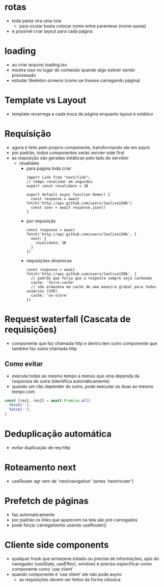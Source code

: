# rotas
- toda pasta vira uma rota
  - para ocutar basta colocar nome entre parentese (nome-pasta)
- é possível criar layout para cada página

# loading
- ao criar arquivo loading.tsx
- mostra isso no lugar do conteúdo quando algo estiver sendo processado
- estudar Skeleton screens (como se tivesse carregando página)

# Template vs Layout
- template recarrega a cada troca de página enquanto layout é estático

# Requisição
- agora é feito pelo proprio componente, transformando ele em async 
- por padrão, todos componentes serão servier-side first
- as requisição são geradas estáticas pelo lado do servidor
  - revalidate
    - para pagina toda criar
      ```tsx
      import Link from "next/link";
      // tempo revalidar em segundos
      export const revalidate = 30

      export default async function Home() {
        const response = await fetch('http://api.github.com/users/leolive1506')
        const user = await response.json()
      }
      ```
    - por requisição
      ```tsx
      const response = await fetch('http://api.github.com/users/leolive1506', {
        next: {
          revalidate: 30
        }
      })
      ```
    - requisições dinamicas
      ```tsx
      const response = await fetch('http://api.github.com/users/leolive1506', {
        // padrão que força que a resposta sempre seja cacheada
        cache: 'force-cache'
        // não armazena em cache de uma maneira global para todos usuários (SSR)
        cache: 'no-store'
      })
      ```

# Request waterfall (Cascata de requisições)
- componente que faz chamada http e dentro tem outro componente que também faz outra chamada http

## Como evitar 
- executa todas ao mesmo tempo a menos que uma dependa da responsta de outra (identifica automáticamente)
- quando um não depender do outro, pode executar as duas ao mesmo tempo com
```ts
const [res1, res2] = await Promise.all(
  fetch(''),
  fetch(''),
)
```

# Deduplicação automática
- evitar duplicação de req http

# Roteamento next
- useRouter agr vem de 'next/navigation' (antes 'next/router')

# Prefetch de páginas
- faz automaticamente
- por padrão os links que aparecem na tela são pré-carregados
- pode forçar carregamento usando useRouter()

# Cliente side components
- qualquer hook que armazene estado ou precise de informações, apis do navegador (useState, useEffect, window) é preciso especificar como componente como 'use client'
- quando componente é 'use client' ele não pode async
  - as requisições devem ser feitos da forma clássica
